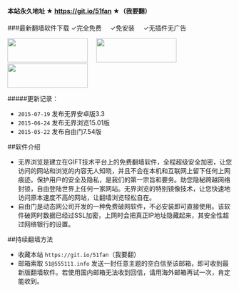 #### 本站永久地址 ★ https://git.io/51fan ★（我要翻）

###最新翻墙软件下载
✓完全免费 &nbsp;&nbsp;&nbsp; ✓免安装  &nbsp;&nbsp;&nbsp;  ✓无插件无广告

<a href="http://git.io/HNvvvQ"><img src="https://cloud.githubusercontent.com/assets/13546896/8962834/542bc3b2-35f7-11e5-8cd8-d275cecec187.jpg" width="180"  height="54"></a>
<a href="http://git.io/2S1IBQ" target="_blank"><img src="https://cloud.githubusercontent.com/assets/13546896/8963614/a7cea12a-35fb-11e5-8285-2c052e5ea386.jpg" width="180"  height="54"  hspace= 15></a>
<a href="https://git.io/fgp" target="_blank"><img src="https://cloud.githubusercontent.com/assets/13546896/8962833/542b236c-35f7-11e5-9b6b-5ecef4e6a46e.jpg" width="180"  height="54"></a></p>


#####更新记录：

- `2015-07-19` 发布无界安卓版3.3
- `2015-06-24` 发布无界浏览15.01版
- `2015-05-22` 发布自由门7.54版

##软件介绍
- 无界浏览是建立在GIFT技术平台上的免费翻墙软件，全程超级安全加密，让您访问的网站和浏览的内容无人知晓，并且不会在本机和互联网上留下任何上网痕迹。保护用户的安全及隐私，是我们的第一宗旨和要务。助您隐秘跨越网络封锁，自由登陆世界上任何一家网站。无界浏览的特别镜像技术，让您快速地访问原本速度不高的网站，让翻墙浏览轻松自在。
- 自由门是动态网公司开发的一种免费破网软件，不必安装即可直接使用。该软件破网时数据已经过SSL加密，上网时会把真正IP地址隐藏起来，其安全性超过网络银行的设置。

##持续翻墙方法
- 收藏本站  `https://git.io/51fan`（我要翻）
- 邮箱索取 `51@555111.info` 发送一封任意主题的空白信至该邮箱，即可收到最新版翻墙软件。若使用国内邮箱无法收到回信，请用海外邮箱再试一次，肯定能收到。

